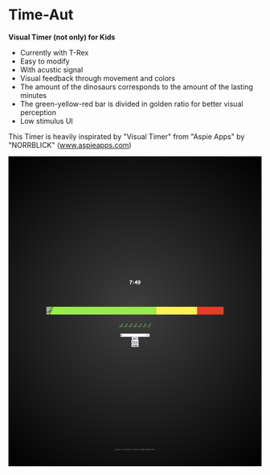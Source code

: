 # Time-Aut

**Visual Timer (not only) for Kids**

- Currently with T-Rex
- Easy to modify
- With acustic signal
- Visual feedback through movement and colors
- The amount of the dinosaurs corresponds to the amount of the lasting minutes
- The green-yellow-red bar is divided in golden ratio for better visual perception
- Low stimulus UI

This Timer is heavily inspirated by "Visual Timer" from "Aspie Apps" by "NORRBLICK" (www.aspieapps.com)

![time-aut.png](https://raw.githubusercontent.com/mounta11n/time-aut/main/time-aut.png)
